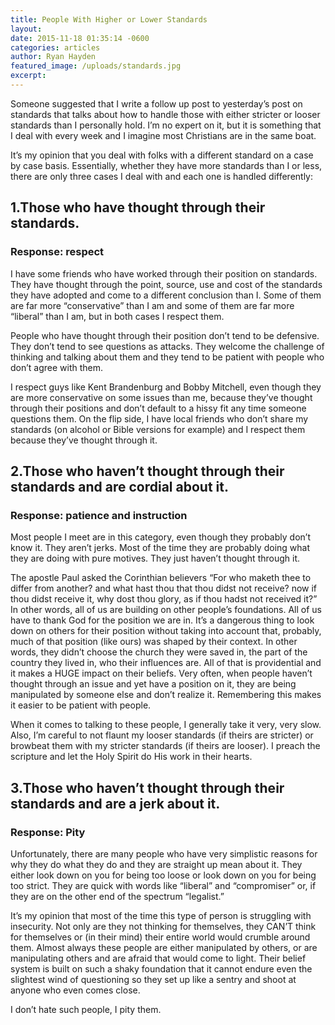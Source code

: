 ```yaml
---
title: People With Higher or Lower Standards
layout: 
date: 2015-11-18 01:35:14 -0600
categories: articles
author: Ryan Hayden
featured_image: /uploads/standards.jpg
excerpt: 
---
```


Someone suggested that I write a follow up post to yesterday’s post on standards that talks about how to handle those with either stricter or looser standards than I personally hold.  I’m no expert on it, but it is something that I deal with every week and I imagine most Christians are in the same boat.

It’s my opinion that you deal with folks with a different standard on a case by case basis.  Essentially, whether they have more standards than I or less, there are only three cases I deal with and each one is handled differently:

## 1.Those who have thought through their standards.

### Response: respect

I have some friends who have worked through their position on standards.  They have thought through the point, source, use and cost of the standards they have adopted and come to a different conclusion than I.  Some of them are far more “conservative” than I am and some of them are far more “liberal” than I am, but in both cases I respect them.

People who have thought through their position don’t tend to be defensive.  They don’t tend to see questions as attacks.  They welcome the challenge of thinking and talking about them and they tend to be patient with people who don’t agree with them.

I respect guys like Kent Brandenburg and Bobby Mitchell, even though they are more conservative on some issues than me, because they’ve thought through their positions and don’t default to a hissy fit any time someone questions them.  On the flip side, I have local friends who don’t share my standards (on alcohol or Bible versions for example) and I respect them because they’ve thought through it.

## 2.Those who haven’t thought through their standards and are cordial about it.

### Response: patience and instruction

Most people I meet are in this category, even though they probably don’t know it.  They aren’t jerks.  Most of the time they are probably doing what they are doing with pure motives.  They just haven’t thought through it.

The apostle Paul asked the Corinthian believers “For who maketh thee to differ from another? and what hast thou that thou didst not receive? now if thou didst receive it, why dost thou glory, as if thou hadst not received it?” In other words, all of us are building on other people’s foundations.  All of us have to thank God for the position we are in.  It’s a dangerous thing to look down on others for their position without taking into account that, probably, much of that position (like ours) was shaped by their context.  In other words, they didn’t choose the church they were saved in, the part of the country they lived in, who their influences are.  All of that is providential and it makes a HUGE impact on their beliefs. Very often, when people haven’t thought through an issue and yet have a position on it, they are being manipulated by someone else and don’t realize it.  Remembering this makes it easier to be patient with people.

When it comes to talking to these people, I generally take it very, very slow.  Also, I’m careful to not flaunt my looser standards (if theirs are stricter) or browbeat them with my stricter standards (if theirs are looser).  I preach the scripture and let the Holy Spirit do His work in their hearts.

## 3.Those who haven’t thought through their standards and are a jerk about it.

### Response: Pity

Unfortunately, there are many people who have very simplistic reasons for why they do what they do and they are straight up mean about it.  They either look down on you for being too loose or look down on you for being too strict.  They are quick with words like “liberal” and “compromiser” or, if they are on the other end of the spectrum “legalist.”

It’s my opinion that most of the time this type of person is struggling with insecurity.  Not only are they not thinking for themselves, they CAN’T think for themselves or (in their mind) their entire world would crumble around them.  Almost always these people are either manipulated by others, or are manipulating others and are afraid that would come to light.  Their belief system is built on such a shaky foundation that it cannot endure even the slightest wind of questioning so they set up like a sentry and shoot at anyone who even comes close.

I don’t hate such people, I pity them.
